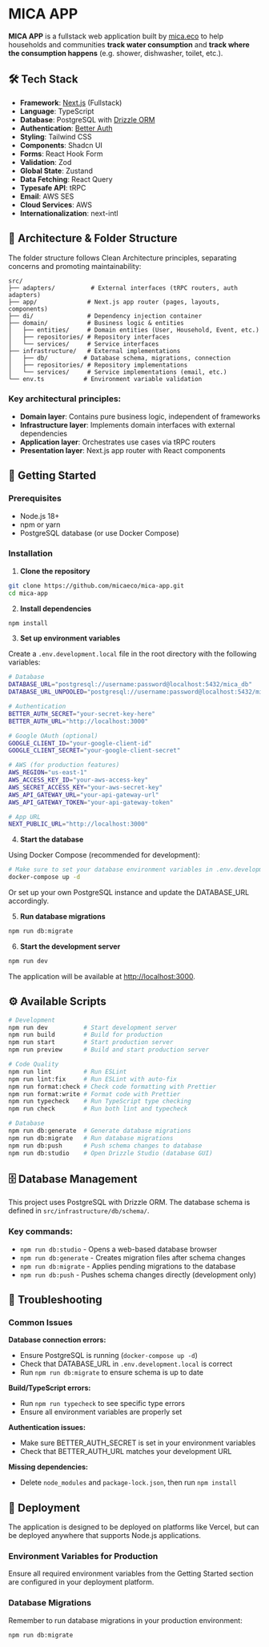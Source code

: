 # MICA APP

**MICA APP** is a fullstack web application built by [mica.eco](https://mica.eco) to help households and communities **track water consumption** and **track where the consumption happens** (e.g. shower, dishwasher, toilet, etc.).

## 🛠 Tech Stack

- **Framework**: [Next.js](https://nextjs.org/) (Fullstack)
- **Language**: TypeScript
- **Database**: PostgreSQL with [Drizzle ORM](https://orm.drizzle.team/)
- **Authentication**: [Better Auth](https://www.better-auth.com/)
- **Styling**: Tailwind CSS
- **Components**: Shadcn UI
- **Forms**: React Hook Form
- **Validation**: Zod
- **Global State**: Zustand
- **Data Fetching**: React Query
- **Typesafe API**: tRPC
- **Email**: AWS SES
- **Cloud Services**: AWS
- **Internationalization**: next-intl

## 🧱 Architecture & Folder Structure

The folder structure follows Clean Architecture principles, separating concerns and promoting maintainability:

```
src/
├── adapters/          # External interfaces (tRPC routers, auth adapters)
├── app/              # Next.js app router (pages, layouts, components)
├── di/               # Dependency injection container
├── domain/           # Business logic & entities
│   ├── entities/     # Domain entities (User, Household, Event, etc.)
│   ├── repositories/ # Repository interfaces
│   └── services/     # Service interfaces
├── infrastructure/   # External implementations
│   ├── db/          # Database schema, migrations, connection
│   ├── repositories/ # Repository implementations
│   └── services/     # Service implementations (email, etc.)
└── env.ts           # Environment variable validation
```

### Key architectural principles:

- **Domain layer**: Contains pure business logic, independent of frameworks
- **Infrastructure layer**: Implements domain interfaces with external dependencies
- **Application layer**: Orchestrates use cases via tRPC routers
- **Presentation layer**: Next.js app router with React components

## 🚀 Getting Started

### Prerequisites

- Node.js 18+
- npm or yarn
- PostgreSQL database (or use Docker Compose)

### Installation

1. **Clone the repository**

```bash
git clone https://github.com/micaeco/mica-app.git
cd mica-app
```

2. **Install dependencies**

```bash
npm install
```

3. **Set up environment variables**

Create a `.env.development.local` file in the root directory with the following variables:

```bash
# Database
DATABASE_URL="postgresql://username:password@localhost:5432/mica_db"
DATABASE_URL_UNPOOLED="postgresql://username:password@localhost:5432/mica_db"

# Authentication
BETTER_AUTH_SECRET="your-secret-key-here"
BETTER_AUTH_URL="http://localhost:3000"

# Google OAuth (optional)
GOOGLE_CLIENT_ID="your-google-client-id"
GOOGLE_CLIENT_SECRET="your-google-client-secret"

# AWS (for production features)
AWS_REGION="us-east-1"
AWS_ACCESS_KEY_ID="your-aws-access-key"
AWS_SECRET_ACCESS_KEY="your-aws-secret-key"
AWS_API_GATEWAY_URL="your-api-gateway-url"
AWS_API_GATEWAY_TOKEN="your-api-gateway-token"

# App URL
NEXT_PUBLIC_URL="http://localhost:3000"
```

4. **Start the database**

Using Docker Compose (recommended for development):

```bash
# Make sure to set your database environment variables in .env.development.local first
docker-compose up -d
```

Or set up your own PostgreSQL instance and update the DATABASE_URL accordingly.

5. **Run database migrations**

```bash
npm run db:migrate
```

6. **Start the development server**

```bash
npm run dev
```

The application will be available at [http://localhost:3000](http://localhost:3000).

## ⚙️ Available Scripts

```bash
# Development
npm run dev          # Start development server
npm run build        # Build for production
npm run start        # Start production server
npm run preview      # Build and start production server

# Code Quality
npm run lint         # Run ESLint
npm run lint:fix     # Run ESLint with auto-fix
npm run format:check # Check code formatting with Prettier
npm run format:write # Format code with Prettier
npm run typecheck    # Run TypeScript type checking
npm run check        # Run both lint and typecheck

# Database
npm run db:generate  # Generate database migrations
npm run db:migrate   # Run database migrations
npm run db:push      # Push schema changes to database
npm run db:studio    # Open Drizzle Studio (database GUI)
```

## 🗄️ Database Management

This project uses PostgreSQL with Drizzle ORM. The database schema is defined in `src/infrastructure/db/schema/`.

### Key commands:

- `npm run db:studio` - Opens a web-based database browser
- `npm run db:generate` - Creates migration files after schema changes
- `npm run db:migrate` - Applies pending migrations to the database
- `npm run db:push` - Pushes schema changes directly (development only)

## 🔧 Troubleshooting

### Common Issues

**Database connection errors:**

- Ensure PostgreSQL is running (`docker-compose up -d`)
- Check that DATABASE_URL in `.env.development.local` is correct
- Run `npm run db:migrate` to ensure schema is up to date

**Build/TypeScript errors:**

- Run `npm run typecheck` to see specific type errors
- Ensure all environment variables are properly set

**Authentication issues:**

- Make sure BETTER_AUTH_SECRET is set in your environment variables
- Check that BETTER_AUTH_URL matches your development URL

**Missing dependencies:**

- Delete `node_modules` and `package-lock.json`, then run `npm install`

## 🚢 Deployment

The application is designed to be deployed on platforms like Vercel, but can be deployed anywhere that supports Node.js applications.

### Environment Variables for Production

Ensure all required environment variables from the Getting Started section are configured in your deployment platform.

### Database Migrations

Remember to run database migrations in your production environment:

```bash
npm run db:migrate
```
